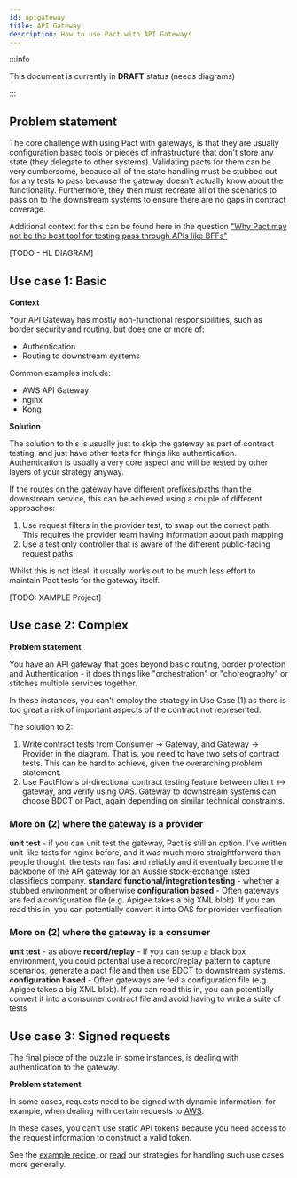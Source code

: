```yaml
---
id: apigateway
title: API Gateway
description: How to use Pact with API Gateways
---
```


:::info

This document is currently in **DRAFT** status (needs diagrams)

:::

## Problem statement

The core challenge with using Pact with gateways, is that they are usually configuration based tools or pieces of infrastructure that don't store any state (they delegate to other systems). Validating pacts for them can be very cumbersome, because all of the state handling must be stubbed out for any tests to pass because the gateway doesn't actually know about the functionality. Furthermore, they then must recreate all of the scenarios to pass on to the downstream systems to ensure there are no gaps in contract coverage.

Additional context for this can be found here in the question ["Why Pact may not be the best tool for testing pass through APIs like BFFs"
](https://docs.pact.io/getting_started/what_is_pact_good_for#why-pact-may-not-be-the-best-tool-for-testing-pass-through-apis-like-bffs)

[TODO - HL DIAGRAM]

## Use case 1: Basic

**Context**

Your API Gateway has mostly non-functional responsibilities, such as border security and routing, but does one or more of:

- Authentication
- Routing to downstream systems

Common examples include:

- AWS API Gateway
- nginx
- Kong

**Solution**

The solution to this is usually just to skip the gateway as part of contract testing, and just have other tests for things like authentication. Authentication is usually a very core aspect and will be tested by other layers of your strategy anyway.

If the routes on the gateway have different prefixes/paths than the downstream service, this can be achieved using a couple of different approaches:

1. Use request filters in the provider test, to swap out the correct path. This requires the provider team having information about path mapping
2. Use a test only controller that is aware of the different public-facing request paths

Whilst this is not ideal, it usually works out to be much less effort to maintain Pact tests for the gateway itself.

[TODO: XAMPLE Project]

## Use case 2: Complex

**Problem statement**

You have an API gateway that goes beyond basic routing, border protection and Authentication - it does things like "orchestration" or "choreography" or stitches multiple services together.

In these instances, you can't employ the strategy in Use Case (1) as there is too great a risk of important aspects of the contract not represented.

The solution to 2:

1. Write contract tests from Consumer -> Gateway, and Gateway -> Provider in the diagram. That is, you need to have two sets of contract tests. This can be hard to achieve, given the overarching problem statement.
2. Use PactFlow's bi-directional contract testing feature between client <-> gateway, and verify using OAS. Gateway to downstream systems can choose BDCT or Pact, again depending on similar technical constraints.

### More on (2) where the gateway is a provider

**unit test** - if you can unit test the gateway, Pact is still an option. I’ve written unit-like tests for nginx before, and it was much more straightforward than people thought, the tests ran fast and reliably and it eventually become the backbone of the API gateway for an Aussie stock-exchange listed classifieds company.
**standard functional/integration testing** - whether a stubbed environment or otherwise
**configuration based** - Often gateways are fed a configuration file (e.g. Apigee takes a big XML blob). If you can read this in, you can potentially convert it into OAS for provider verification

### More on (2) where the gateway is a consumer

**unit test** - as above
**record/replay** - If you can setup a black box environment, you could potential use a record/replay pattern to capture scenarios, generate a pact file and then use BDCT to downstream systems.
**configuration based** - Often gateways are fed a configuration file (e.g. Apigee takes a big XML blob). If you can read this in, you can potentially convert it into a consumer contract file and avoid having to write a suite of tests

## Use case 3: Signed requests

The final piece of the puzzle in some instances, is dealing with authentication to the gateway.

**Problem statement**

In some cases, requests need to be signed with dynamic information, for example, when dealing with certain requests to [AWS](https://docs.aws.amazon.com/general/latest/gr/signing_aws_api_requests.html).

In these cases, you can't use static API tokens because you need access to the request information to construct a valid token.

See the [example recipe](/recipes/awssignedrequests), or [read](https://docs.pact.io/provider/handling_auth) our strategies for handling such use cases more generally.
